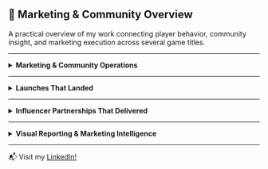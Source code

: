 ## 🎯 Marketing & Community Overview

A practical overview of my work connecting player behavior, community insight, and marketing execution across several game titles.

---

<details>
<summary> <strong>Marketing & Community Operations</strong></summary>

> At first, Discord was just a space for reporting game bugs and occasional core fan talks. However, we turned it into a dev feedback engine where we pushed updates based on community contests and votes. As I gained more experience and time went on, knowing more about the consumers naturally made me move onto platform management, ads management, and content creation for higher RoI. 

- **📈 Cave Digger 2 Community Growth**  
  Built and expanded the community from around 200 to over 1,000 members during the launch window. This became a key source of qualitative insight and player retention.

- **📱 Community Presence**  
  Managed and moderated communities on Steam, Reddit, and Discord. Maintained transparency, delivered fast support, and shaped a tone that players respected.

- **🔄 Feedback Loops**  
  Established a system to capture community suggestions, critical bugs, and feed them to the development team in actionable formats. Bonus content was also created based on community contests.

- **💬 Community Creation Consulting**  
  Consulted several new game communities and developers when launching their own Discord. From basic mindset to bot installation and custom templates.

- **🧰 Platform Experience**  
  Versed in Steamworks, Meta Horizon (formerly Oculus Developer Hub), and PlayStation Partners platforms. Experience managing game listings, publishing workflows, AB testing, and platform specific marketing materials.e

- **🎯 Paid Advertising Campaigns**  
  Experiences on running ad campaigns across Meta, Google, and TikTok Ads. Specialized in TikTok, optimizing short-form creatives and targeting for reach, engagement, and conversion. Heavily involved in strategy, budgeting, and analytics across all platforms.

</details>

---

<details>
<summary> <strong>Launches That Landed</strong></summary>

> Helped launch *Infinite Inside*, *Pirates VR: Jolly Roger*, *Cave Digger*, *Stilt*, and other games by navigating crowded timelines and sharpening each game’s message to reach the right audience.

- **🎮 Go to Market Planning**  
  Coordinated feature prioritization, asset planning, and platform timing to give each game its best chance to break through. Included research into upcoming VR releases and player sentiment.

- **🎃 Seasonal Campaigns**  
  Rolled out update campaigns like the Halloween event for *Stilt*. Delivered visuals, patch messaging, and content planning with engagement in mind.

- **🧠 Competitive Research**  
  Used market research to identify crowded windows and shift launches accordingly. Helped avoid clashes with titles like *Metro Awakening* and major Steam events.

</details>

---

<details>
<summary> <strong>Influencer Partnerships That Delivered</strong></summary>

> Being a community manager gave me an opportunity to work with many different type of people, including influencers.

**📣 Infinite Inside Influencer Campaign**  
- Secured **50+ influencer videos** (playthroughs, livestreams, trailer features, TikTok Shorts) for launch day with limited budget and time  
- Reached out to **1,000+ influencers**, and coordinated with VR creators across **YouTube, TikTok, and Twitch**  
- Created and delivered press kits, branded assets, and follow-up support  
- Campaign led to **organic playthroughs** and **wishlist bumps**, with more content appearing after game updates  

**🧭 Survivorman VR x Les Stroud**  
- Arranged a **3-part influencer series** with Les Stroud (*Survivorman*), blending VR gameplay with real-world survival storytelling

</details>

---

<details>
<summary> <strong>Visual Reporting & Marketing Intelligence</strong></summary>

- **📈 PowerBI Dashboards**  
  Created internal dashboards tracking performance, engagement, ratings, and estimated revenue across game titles and genres.

- **📌 Data Informed Planning**  
  Helped prioritize marketing pushes and feature releases based on real data. Focused on meaningful metrics like average engagement hours and rating breakdowns.

- **⏱️ Price and Playtime Relationships**  
  Analyzed trends between price, engagement, and genre to understand which combinations delivered strong retention and reception.

</details>

---

📬 Visit my [LinkedIn!](https://www.linkedin.com/in/jackjyjeon)
